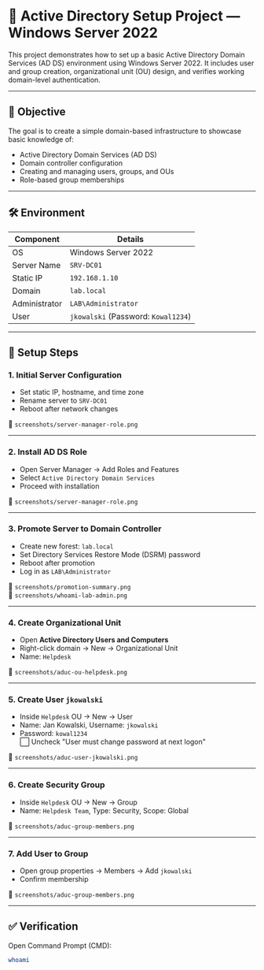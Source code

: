 # 🧠 Active Directory Setup Project — Windows Server 2022

This project demonstrates how to set up a basic Active Directory Domain Services (AD DS) environment using Windows Server 2022. It includes user and group creation, organizational unit (OU) design, and verifies working domain-level authentication.

---
## 🎯 Objective

The goal is to create a simple domain-based infrastructure to showcase basic knowledge of:

- Active Directory Domain Services (AD DS)
- Domain controller configuration
- Creating and managing users, groups, and OUs
- Role-based group memberships

---

## 🛠️ Environment

| Component | Details |
|----------|---------|
| OS | Windows Server 2022 |
| Server Name | `SRV-DC01` |
| Static IP | `192.168.1.10` |
| Domain | `lab.local` |
| Administrator | `LAB\Administrator` |
| User | `jkowalski` (Password: `Kowal1234`) |

---

## 🔧 Setup Steps

### 1. Initial Server Configuration

- Set static IP, hostname, and time zone
- Rename server to `SRV-DC01`
- Reboot after network changes

📸 `screenshots/server-manager-role.png`

---

### 2. Install AD DS Role

- Open Server Manager → Add Roles and Features
- Select `Active Directory Domain Services`
- Proceed with installation

📸 `screenshots/server-manager-role.png`

---

### 3. Promote Server to Domain Controller

- Create new forest: `lab.local`
- Set Directory Services Restore Mode (DSRM) password
- Reboot after promotion
- Log in as `LAB\Administrator`

📸 `screenshots/promotion-summary.png`  
📸 `screenshots/whoami-lab-admin.png`

---

### 4. Create Organizational Unit

- Open **Active Directory Users and Computers**
- Right-click domain → New → Organizational Unit
- Name: `Helpdesk`

📸 `screenshots/aduc-ou-helpdesk.png`

---

### 5. Create User `jkowalski`

- Inside `Helpdesk` OU → New → User
- Name: Jan Kowalski, Username: `jkowalski`
- Password: `kowal1234`  
  ⬜ Uncheck "User must change password at next logon"

📸 `screenshots/aduc-user-jkowalski.png`

---

### 6. Create Security Group

- Inside `Helpdesk` OU → New → Group
- Name: `Helpdesk Team`, Type: Security, Scope: Global

📸 `screenshots/aduc-group-members.png`

---

### 7. Add User to Group

- Open group properties → Members → Add `jkowalski`
- Confirm membership

📸 `screenshots/aduc-group-members.png`

---

## ✅ Verification

Open Command Prompt (CMD):

```bash
whoami
